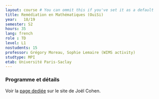 ```yaml
---
layout: course # You can ommit this if you've set it as a default
title: Remédiation en Mathématiques (OuiSi)
year: 	18/19
semester: S2
hours: 35
lang: french
role : TD
level: L1
nostudents: 15
professor: Grégory Moreau, Sophie Lemaire (WIMS activity)
studtype: MPI 
etab: Université Paris-Saclay
---
```

### Programme et détails

Voir la [page dediée](http://joelcohen.github.io/ens/mpi/remediation/) sur le site de Joël Cohen.
